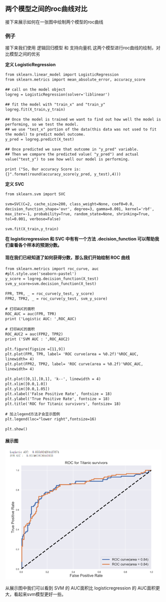 ## 两个模型之间的roc曲线对比

接下来展示如何在一张图中绘制两个模型的roc曲线

### 例子

接下来我们使用 逻辑回归模型 和 支持向量机 这两个模型进行roc曲线的绘制，对比模型之间的优劣

__定义 LogisticRegression__

    from sklearn.linear_model import LogisticRegression
    from sklearn.metrics import mean_absolute_error, accuracy_score

    ## call on the model object
    logreg = LogisticRegression(solver='liblinear')

    ## fit the model with "train_x" and "train_y"
    logreg.fit(X_train,y_train)

    ## Once the model is trained we want to find out how well the model is performing, so we test the model. 
    ## we use "test_x" portion of the data(this data was not used to fit the model) to predict model outcome. 
    y_pred = logreg.predict(X_test)

    ## Once predicted we save that outcome in "y_pred" variable.
    ## Then we compare the predicted value( "y_pred") and actual value("test_y") to see how well our model is performing. 

    print ("So, Our accuracy Score is: {}".format(round(accuracy_score(y_pred, y_test),4)))


__定义 SVC__

    from sklearn.svm import SVC

    svm=SVC(C=2, cache_size=200, class_weight=None, coef0=0.0,
    decision_function_shape='ovr', degree=3, gamma=0.001, kernel='rbf',
    max_iter=-1, probability=True, random_state=None, shrinking=True,
    tol=0.001, verbose=False)

    svm.fit(X_train,y_train)


__在 logisticregression 和 SVC 中有有一个方法 .decision_function 可以帮助我们查看各个样本的预测分数。__


#### 现在我们已经知道了如何获得分数，那么我们开始绘制 ROC 曲线

    from sklearn.metrics import roc_curve, auc
    #plt.style.use('seaborn-pastel')
    y_score = logreg.decision_function(X_test)
    svm_y_score=svm.decision_function(X_test)

    FPR, TPR, _ = roc_curve(y_test, y_score)
    FPR2, TPR2, _ = roc_curve(y_test, svm_y_score)

    # 打印AUC的面积
    ROC_AUC = auc(FPR, TPR)
    print ('Logistic AUC: ',ROC_AUC)

    # 打印AUC的面积
    ROC_AUC2 = auc(FPR2, TPR2)
    print ('SVM AUC : ',ROC_AUC2)

    plt.figure(figsize =[11,9])
    plt.plot(FPR, TPR, label= 'ROC curve(area = %0.2f)'%ROC_AUC, linewidth= 4)
    plt.plot(FPR2, TPR2, label= 'ROC curve(area = %0.2f)'%ROC_AUC, linewidth= 4)

    plt.plot([0,1],[0,1], 'k--', linewidth = 4)
    plt.xlim([0.0,1.0])
    plt.ylim([0.0,1.05])
    plt.xlabel('False Positive Rate', fontsize = 18)
    plt.ylabel('True Positive Rate', fontsize = 18)
    plt.title('ROC for Titanic survivors', fontsize= 18)

    # 加上legend方法才会显示图例
    plt.legend(loc="lower right",fontsize=16)

    plt.show()


#### 展示图


<div align=center><img src="./static/5-1.png"/></div>




从展示图中我们可以看到 SVM 的 AUC面积比 logisticregression 的 AUC面积更大，看起来svm模型更好一些。
